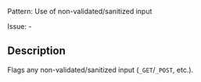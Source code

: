 Pattern: Use of non-validated/sanitized input

Issue: -

## Description

Flags any non-validated/sanitized input (`_GET`/`_POST`, etc.).
